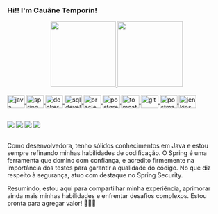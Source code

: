 ### Hi!! I'm Cauâne Temporin! 

<div align="center">
  <a href="https://github.com/CauaneTemporin">
  <img height="150em" src="https://github-readme-stats.vercel.app/api?username=CauaneTemporin&show_icons=true&theme=radical&include_all_commits=true&count_private=true"/>
  <img height="150em" src="https://github-readme-stats.vercel.app/api/top-langs/?username=CauaneTemporin&layout=compact&langs_count=4&theme=radical"/>
</div>

  
<div style="display: inline_block"><br>
  <img align="center" alt="java" height="30" width="40" src="https://cdn.jsdelivr.net/gh/devicons/devicon@latest/icons/java/java-original.svg" />
  <img align="center" alt="spring" height="30" width="40" src="https://cdn.jsdelivr.net/gh/devicons/devicon@latest/icons/spring/spring-original.svg">
  <img align="center" alt="docker" height="30" width="40" src="https://cdn.jsdelivr.net/gh/devicons/devicon@latest/icons/docker/docker-original-wordmark.svg">
  <img align="center" alt="sqldeveloper" height="30" width="40" src="https://cdn.jsdelivr.net/gh/devicons/devicon@latest/icons/sqldeveloper/sqldeveloper-original.svg">
  <img align="center" alt="oracle" height="30" width="40" src="https://cdn.jsdelivr.net/gh/devicons/devicon@latest/icons/oracle/oracle-original.svg">
  <img align="center" alt="postgresql" height="30" width="40" src="https://cdn.jsdelivr.net/gh/devicons/devicon@latest/icons/postgresql/postgresql-original.svg">
  <img align="center" alt="tomcat" height="30" width="40" src="https://cdn.jsdelivr.net/gh/devicons/devicon@latest/icons/tomcat/tomcat-original.svg">
  <img align="center" alt="git" height="30" width="40" src="https://cdn.jsdelivr.net/gh/devicons/devicon@latest/icons/git/git-original-wordmark.svg">
  <img align="center" alt="postman" height="30" width="40" src="https://cdn.jsdelivr.net/gh/devicons/devicon@latest/icons/postman/postman-original.svg">
  <img align="center" alt="jenkins" height="30" width="40" src="https://cdn.jsdelivr.net/gh/devicons/devicon@latest/icons/jenkins/jenkins-original.svg">
</div>

  ##

<div> 
  <a href="https://discord.com/channels/@me/" target="_blank"><img src="https://img.shields.io/badge/Discord-7289DA?style=for-the-badge&logo=discord&logoColor=white" target="_blank"></a> 
  <a href="https://www.linkedin.com/in/cauane-temporin/" target="_blank"><img src="https://img.shields.io/badge/-LinkedIn-%230077B5?style=for-the-badge&logo=linkedin&logoColor=white" target="_blank"></a> 
  <a href="https://api.whatsapp.com/send/?phone=5511999691935&text=Hi+Lucas%2C+how+are+you%3F&app_absent=0" target="_blank"><img src="https://img.shields.io/badge/WhatsApp-25D366?style=for-the-badge&logo=whatsapp&logoColor=white" target="_blank"></a> 
     <a href ="mailto:cauanetemporin.ti@gmail.com"><img src="https://img.shields.io/badge/-Gmail-%23333?style=for-the-badge&logo=gmail&logoColor=white" target="_blank"></a>
</div>


##
Como desenvolvedora, tenho sólidos conhecimentos em Java e estou sempre refinando minhas habilidades de codificação. O Spring é uma ferramenta que domino com confiança, e acredito firmemente na importância dos testes para garantir a qualidade do código. No que diz respeito à segurança, atuo com destaque no Spring Security.

Resumindo, estou aqui para compartilhar minha experiência, aprimorar ainda mais minhas habilidades e enfrentar desafios complexos. Estou pronta para agregar valor! 🚀👩‍💻
